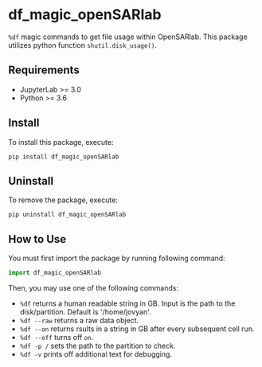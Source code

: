 # df_magic_openSARlab

`%df` magic commands to get file usage within OpenSARlab. This package utilizes python function `shutil.disk_usage()`.

## Requirements

- JupyterLab >= 3.0
- Python >= 3.6

## Install

To install this package, execute:
```
pip install df_magic_openSARlab
```

## Uninstall
To remove the package, execute:
```
pip uninstall df_magic_openSARlab
```

## How to Use
You must first import the package by running following command:
```python
import df_magic_openSARlab
```

Then, you may use one of the following commands:

- `%df` returns a human readable string in GB. Input is the path to the disk/partition. Default is '/home/jovyan'.
- `%df --raw` returns a raw data object.
- `%df --on` returns rsults in a string in GB after every subsequent cell run.
- `%df --off` turns off `on`.
- `%df -p /` sets the path to the partition to check.
- `%df -v` prints off additional text for debugging.

